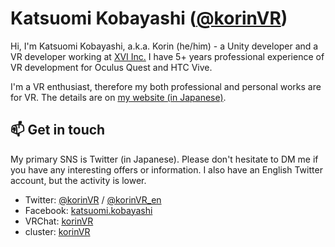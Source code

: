 # Katsuomi Kobayashi (<a href="https://twitter.com/korinVR">@korinVR</a>)

Hi, I'm Katsuomi Kobayashi, a.k.a. Korin (he/him) - a Unity developer and a VR developer working at <a href="https://www.xvi.co.jp/">XVI Inc.</a> I have 5+ years professional experience of VR development for Oculus Quest and HTC Vive.

I'm a VR enthusiast, therefore my both professional and personal works are for VR. The details are on <a href="https://framesynthesis.jp/about/">my website (in Japanese)</a>.

## 📫  Get in touch

My primary SNS is Twitter (in Japanese). Please don't hesitate to DM me if you have any interesting offers or information. I also have an English Twitter account, but the activity is lower.

- Twitter: <a href="https://twitter.com/korinVR">@korinVR</a> / <a href="https://twitter.com/korinVR_en">@korinVR_en</a>
- Facebook: <a href="https://www.facebook.com/katsuomi.kobayashi">katsuomi.kobayashi</a>
- VRChat: <a href="https://vrchat.com/home/user/usr_fd220e88-d377-4c14-8d2a-0c691e2d0872">korinVR</a>
- cluster: <a href="https://cluster.mu/u/korinVR">korinVR</a>

<!--
**korinVR/korinVR** is a ✨ _special_ ✨ repository because its `README.md` (this file) appears on your GitHub profile.

Here are some ideas to get you started:

- 🔭 I’m currently working on ...
- 🌱 I’m currently learning ...
- 👯 I’m looking to collaborate on ...
- 🤔 I’m looking for help with ...
- 💬 Ask me about ...
- 📫 How to reach me: ...
- 😄 Pronouns: ...
- ⚡ Fun fact: ...
-->

